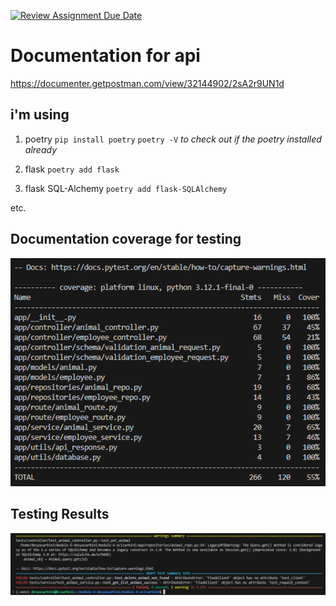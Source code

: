 [![Review Assignment Due Date](https://classroom.github.com/assets/deadline-readme-button-24ddc0f5d75046c5622901739e7c5dd533143b0c8e959d652212380cedb1ea36.svg)](https://classroom.github.com/a/YE6dxset)

# Documentation for api

https://documenter.getpostman.com/view/32144902/2sA2r9UN1d

## i'm using

1. poetry
   `pip install poetry`
   `poetry -V`
   _to check out if the poetry installed already_

2. flask
   `poetry add flask`

3. flask SQL-Alchemy
   `poetry add flask-SQLAlchemy`

etc.

## Documentation coverage for testing

![coverage unit testing](./module-6-ecisarbini/assets/coverage_testing.png)

## Testing Results

![unit testing results](./module-6-ecisarbini/assets/testing_results.png)
